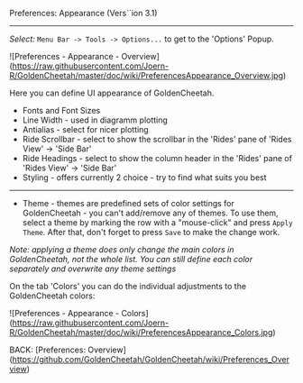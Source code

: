 Preferences: Appearance (Vers``ion 3.1)
***

_Select:_ `Menu Bar -> Tools -> Options...` to get to the 'Options' Popup.

![Preferences - Appearance - Overview] (https://raw.githubusercontent.com/Joern-R/GoldenCheetah/master/doc/wiki/PreferencesAppearance_Overview.jpg)

Here you can define UI appearance of GoldenCheetah.

* Fonts and Font Sizes
* Line Width - used in diagramm plotting
* Antialias - select for nicer plotting
* Ride Scrollbar - select to show the scrollbar in the 'Rides' pane of 'Rides View' -> 'Side Bar'
* Ride Headings - select to show the column header in the 'Rides' pane of 'Rides View' -> 'Side Bar'
* Styling - offers currently 2 choice - try to find what suits you best
***
* Theme - themes are predefined sets of color settings for GoldenCheetah - you can't add/remove any of themes. To use them, select a theme by marking the row with a "mouse-click" and press `Apply Theme`. After that, don't forget to press `Save` to make the change work.

_Note: applying a theme does only change the main colors in GoldenCheetah, not the whole list. You can still define each color separately and overwrite any theme settings_

On the tab 'Colors' you can do the individual adjustments to the GoldenCheetah colors:

![Preferences - Appearance - Colors] (https://raw.githubusercontent.com/Joern-R/GoldenCheetah/master/doc/wiki/PreferencesAppearance_Colors.jpg)









BACK: [Preferences: Overview] (https://github.com/GoldenCheetah/GoldenCheetah/wiki/Preferences_Overview)
